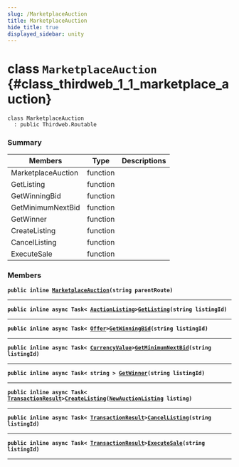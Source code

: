 ```yaml
---
slug: /MarketplaceAuction
title: MarketplaceAuction
hide_title: true
displayed_sidebar: unity
---
```


# class `MarketplaceAuction` {#class_thirdweb_1_1_marketplace_auction}

```
class MarketplaceAuction
  : public Thirdweb.Routable
```

### Summary

| Members            | Type     | Descriptions |
| ------------------ | -------- | ------------ |
| MarketplaceAuction | function |              |
| GetListing         | function |              |
| GetWinningBid      | function |              |
| GetMinimumNextBid  | function |              |
| GetWinner          | function |              |
| CreateListing      | function |              |
| CancelListing      | function |              |
| ExecuteSale        | function |              |

### Members

**`public inline `[`MarketplaceAuction`](#class_thirdweb_1_1_marketplace_auction_1a4e2dd160750e3621c04c6736b82614f1)`(string parentRoute)`**

---

**`public inline async Task< `[`AuctionListing`](docs/unity/AuctionListing.md#class_thirdweb_1_1_auction_listing)`>`[`GetListing`](#class_thirdweb_1_1_marketplace_auction_1ac70b56f4742cd613adf238f81c557b2e)`(string listingId)`**

---

**`public inline async Task< `[`Offer`](docs/unity/Offer.md#struct_thirdweb_1_1_offer)`>`[`GetWinningBid`](#class_thirdweb_1_1_marketplace_auction_1a8af165713003442fb31b15ea76ead6d0)`(string listingId)`**

---

**`public inline async Task< `[`CurrencyValue`](docs/unity/CurrencyValue.md#struct_thirdweb_1_1_currency_value)`>`[`GetMinimumNextBid`](#class_thirdweb_1_1_marketplace_auction_1ab8b027a4c73a40df7caea2ea37051874)`(string listingId)`**

---

**`public inline async Task< string > `[`GetWinner`](#class_thirdweb_1_1_marketplace_auction_1a2d65d7635f15b2ba0b240cea628893ea)`(string listingId)`**

---

**`public inline async Task< `[`TransactionResult`](docs/unity/TransactionResult.md#class_thirdweb_1_1_transaction_result)`>`[`CreateListing`](#class_thirdweb_1_1_marketplace_auction_1a5389fc7614945a9278a4cde1d867e5e2)`(`[`NewAuctionListing`](docs/unity/NewAuctionListing.md#class_thirdweb_1_1_new_auction_listing)` listing)`**

---

**`public inline async Task< `[`TransactionResult`](docs/unity/TransactionResult.md#class_thirdweb_1_1_transaction_result)`>`[`CancelListing`](#class_thirdweb_1_1_marketplace_auction_1a72cfddaaa9adef6aa2691af390f1bec7)`(string listingId)`**

---

**`public inline async Task< `[`TransactionResult`](docs/unity/TransactionResult.md#class_thirdweb_1_1_transaction_result)`>`[`ExecuteSale`](#class_thirdweb_1_1_marketplace_auction_1a6b478339202f3d93a508a11d00373843)`(string listingId)`**

---